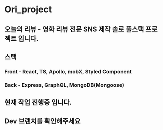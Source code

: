 # Ori_project

## 오늘의 리뷰 - 영화 리뷰 전문 SNS 제작 솔로 풀스택 프로젝트 입니다.

## 스택

### Front - React, TS, Apollo, mobX, Styled Component

### Back - Express, GraphQL, MongoDB(Mongoose)

## 현재 작업 진행중 입니다.

## Dev 브랜치를 확인해주세요
